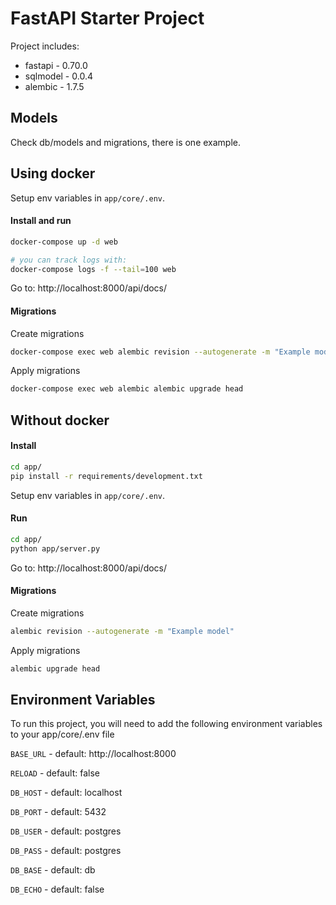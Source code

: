 
# FastAPI Starter Project

Project includes:
- fastapi - 0.70.0
- sqlmodel - 0.0.4
- alembic - 1.7.5


##


## Models
Check db/models and migrations, there is one example.


## Using docker

Setup env variables in `app/core/.env`.

#### Install and run
```bash
docker-compose up -d web

# you can track logs with:
docker-compose logs -f --tail=100 web
```

Go to: http://localhost:8000/api/docs/


#### Migrations

Create migrations
```bash
docker-compose exec web alembic revision --autogenerate -m "Example model"
```

Apply migrations
```bash
docker-compose exec web alembic alembic upgrade head
```

## Without docker

#### Install
```bash
cd app/
pip install -r requirements/development.txt
```

Setup env variables in `app/core/.env`.


#### Run


```bash
cd app/
python app/server.py
```

Go to: http://localhost:8000/api/docs/


#### Migrations

Create migrations
```bash
alembic revision --autogenerate -m "Example model"
```

Apply migrations
```bash
alembic upgrade head
```
## Environment Variables

To run this project, you will need to add the following environment variables to your app/core/.env file

`BASE_URL` - default: http://localhost:8000

`RELOAD` -  default: false

`DB_HOST` - default: localhost

`DB_PORT` - default: 5432

`DB_USER` - default: postgres

`DB_PASS` - default: postgres

`DB_BASE` - default: db

`DB_ECHO` - default: false
